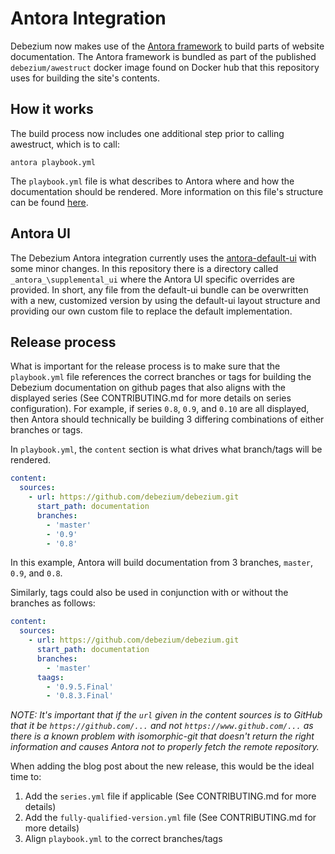 # Antora Integration

Debezium now makes use of the [Antora framework](http://www.antora.org) to build parts of website documentation.  The Antora framework is bundled as part of the published `debezium/awestruct` docker image found on Docker hub that this repository uses for building the site's contents.

## How it works

The build process now includes one additional step prior to calling awestruct, which is to call:

```
antora playbook.yml
```

The `playbook.yml` file is what describes to Antora where and how the documentation should be rendered.  More information on this file's structure can be found [here](https://docs.antora.org/antora/2.1/playbook/).

## Antora UI 

The Debezium Antora integration currently uses the [antora-default-ui](https://gitlab.com/antora/antora-ui-default) with some minor changes.  In this repository there is a directory called `_antora_\supplemental_ui` where the Antora UI specific overrides are provided.  In short, any file from the default-ui bundle can be overwritten with a new, customized version by using the default-ui layout structure and providing our own custom file to replace the default implementation.

## Release process

What is important for the release process is to make sure that the `playbook.yml` file references the correct branches or tags for building the Debezium documentation on github pages that also aligns with the displayed series (See CONTRIBUTING.md for more details on series configuration). For example, if series `0.8`, `0.9`, and `0.10` are all displayed, then Antora should technically be building 3 differing combinations of either branches or tags.

In `playbook.yml`, the `content` section is what drives what branch/tags will be rendered.


```yaml
content:
  sources:
    - url: https://github.com/debezium/debezium.git
      start_path: documentation
      branches:
        - 'master'
        - '0.9'
        - '0.8'
```

In this example, Antora will build documentation from 3 branches, `master`, `0.9`, and `0.8`.

Similarly, tags could also be used in conjunction with or without the branches as follows:

```yaml
content:
  sources:
    - url: https://github.com/debezium/debezium.git
      start_path: documentation
      branches: 
        - 'master'
      taags:
        - '0.9.5.Final'
        - '0.8.3.Final'
```

_NOTE: It's important that if the `url` given in the content sources is to GitHub that it be `https://github.com/...` and not `https://www.github.com/...` as there is a known problem with isomorphic-git that doesn't return the right information and causes Antora not to properly fetch the remote repository._ 

When adding the blog post about the new release, this would be the ideal time to:

1. Add the `series.yml` file if applicable (See CONTRIBUTING.md for more details)
2. Add the `fully-qualified-version.yml` file (See CONTRIBUTING.md for more details)
3. Align `playbook.yml` to the correct branches/tags
